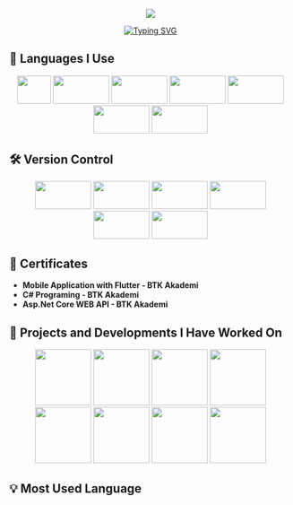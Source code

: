<p align="center">
  <img src="https://capsule-render.vercel.app/api?type=waving&color=gradient&text=Hello!&height=100&section=header"/>
</p>

<div align="center">
  <a href="https://git.io/typing-svg">
    <img src="https://readme-typing-svg.demolab.com?font=Roboto+Condensed&weight=600&size=21&pause=1000&color=F7AE22&center=true&vCenter=true&width=435&lines=%F0%9F%8C%99+I'm+Ömer+POYRAZ+%F0%9F%9A%80+Full+Stack+Developer" alt="Typing SVG"/>
  </a>
</div>

## 🚀 Languages I Use
<div align="center">
  <img src="https://img.shields.io/badge/-C%23-239120?logo=c-sharp&logoColor=white" width="60" height="50" />
  <img src="https://img.shields.io/badge/-NET%20Core-512BD4?logo=.net&logoColor=white" width="100" height="50" />
  <img src="https://img.shields.io/badge/-React.js-61DAFB?logo=react&logoColor=black" width="100" height="50" />
  <img src="https://img.shields.io/badge/-Next.js-000000?logo=next.js&logoColor=white" width="100" height="50" />
  <img src="https://img.shields.io/badge/-React%20Native-61DAFB?logo=react&logoColor=black" width="100" height="50" />
  <img src="https://img.shields.io/badge/-Flutter-02569B?logo=flutter&logoColor=white" width="100" height="50" />
  <img src="https://img.shields.io/badge/-Cordova-8E4A8B?logo=apache-cordova&logoColor=white" width="100" height="50" />
</div>

## 🛠️ Version Control

<div align="center">
  <img src="https://img.shields.io/badge/-GitHub-181717?logo=github&logoColor=white" width="100" height="50" />
  <img src="https://img.shields.io/badge/-GitLab-FCA121?logo=gitlab&logoColor=white" width="100" height="50" />
  <img src="https://img.shields.io/badge/-Docker-2496ED?logo=docker&logoColor=white" width="100" height="50" />
  <img src="https://img.shields.io/badge/-Jira-0052CC?logo=jira&logoColor=white" width="100" height="50" />
  <img src="https://img.shields.io/badge/-Bitrix-3193C1?logo=bitrix&logoColor=white" width="100" height="50" />
  <img src="https://img.shields.io/badge/-Postman-FF6C37?logo=postman&logoColor=white" width="100" height="50" />
</div>

## 📜 Certificates
- **Mobile Application with Flutter - BTK Akademi**
- **C# Programing - BTK Akademi**
- **Asp.Net Core WEB API - BTK Akademi**

## 💼 Projects and Developments I Have Worked On

<div align="center">
    <img src="https://www.btk.gov.tr/static/img/logo-mini.svg" width="100" height="100" />
      <img src="https://www.mfa.gov.tr/site_media/assets/img/logo.svg" width="100" height="100" />
      <img src="https://alkim.test.liberyus.com/logo.png" width="100" height="100" />
      <img src="https://rivo.com.tr/Site/Library/images/logo.png" width="100" height="100" />
      <img src="https://www.simitcidunyasi.com.tr/Site/Library/images/logo.png" width="100" height="100" />
      <img src="https://www.yaprakdonercisi.com/Site/Library/images/logo.png" width="100" height="100" />
      <img src="https://www.kitapanadolu.com/Site/Library/images/logo.svg" width="100" height="100" />
      <img src="https://www.timboocafe.com/Site/Library/images/logo-b.png" width="100" height="100" />
</div>


## 💡 Most Used Language

<div align="center">
  <br/>
  <img src="https://github-readme-stats.vercel.app/api?username=omer-poyraz&theme=jolly" alt=""/>
  <br/><br/><br/>
  <img src="https://github-readme-stats.vercel.app/api/top-langs/?username=omer-poyraz&theme=jolly" alt=""/>
</div>